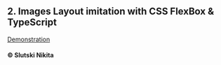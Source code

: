 ##  2. Images Layout imitation with CSS FlexBox & TypeScript
[Demonstration](https://user-of-github.github.io/evo-ts-bootcamp/homeworks/02-calendar-and-images/images-layout/)  


#### © Slutski Nikita
